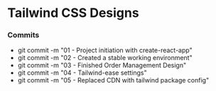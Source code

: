 # Tailwind CSS Designs

### Commits

- git commit -m "01 - Project initiation with create-react-app"
- git commit -m "02 - Created a stable working environment"
- git commit -m "03 - Finished Order Management Design"
- git commit -m "04 - Tailwind-ease settings"
- git commit -m "05 - Replaced CDN with tailwind package config"
